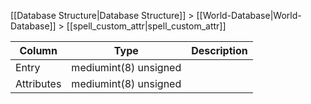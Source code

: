 [[Database Structure|Database Structure]] > [[World-Database|World-Database]] > [[spell_custom_attr|spell_custom_attr]]

Column | Type | Description
--- | --- | ---
Entry | mediumint(8) unsigned | 
Attributes | mediumint(8) unsigned | 
